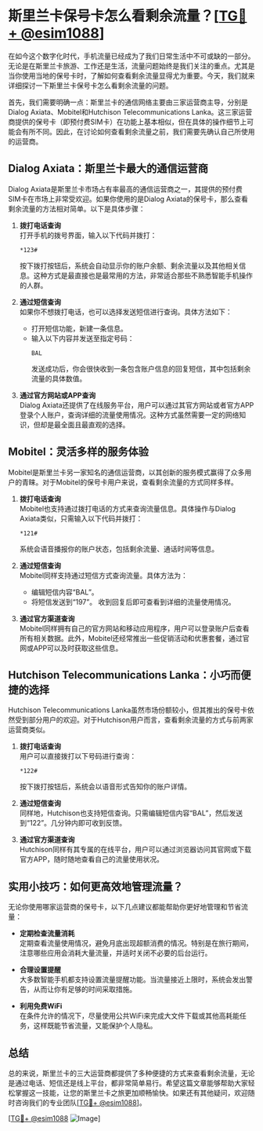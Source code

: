 # 斯里兰卡保号卡怎么看剩余流量？[[TG💪+ @esim1088](https://t.me/s/esim1088)]

在如今这个数字化时代，手机流量已经成为了我们日常生活中不可或缺的一部分。无论是在斯里兰卡旅游、工作还是生活，流量问题始终是我们关注的重点。尤其是当你使用当地的保号卡时，了解如何查看剩余流量显得尤为重要。今天，我们就来详细探讨一下斯里兰卡保号卡怎么看剩余流量的问题。

首先，我们需要明确一点：斯里兰卡的通信网络主要由三家运营商主导，分别是Dialog Axiata、Mobitel和Hutchison Telecommunications Lanka。这三家运营商提供的保号卡（即预付费SIM卡）在功能上基本相似，但在具体的操作细节上可能会有所不同。因此，在讨论如何查看剩余流量之前，我们需要先确认自己所使用的运营商。

## Dialog Axiata：斯里兰卡最大的通信运营商

Dialog Axiata是斯里兰卡市场占有率最高的通信运营商之一，其提供的预付费SIM卡在市场上非常受欢迎。如果你使用的是Dialog Axiata的保号卡，那么查看剩余流量的方法相对简单。以下是具体步骤：

1. **拨打电话查询**  
   打开手机的拨号界面，输入以下代码并拨打：
   ```
   *123#
   ```
   按下拨打按钮后，系统会自动显示你的账户余额、剩余流量以及其他相关信息。这种方式是最直接也是最常用的方法，非常适合那些不熟悉智能手机操作的人群。

2. **通过短信查询**  
   如果你不想拨打电话，也可以选择发送短信进行查询。具体方法如下：
   - 打开短信功能，新建一条信息。
   - 输入以下内容并发送至指定号码：
     ```
     BAL
     ```
     发送成功后，你会很快收到一条包含账户信息的回复短信，其中包括剩余流量的具体数值。

3. **通过官方网站或APP查询**  
   Dialog Axiata还提供了在线服务平台，用户可以通过其官方网站或者官方APP登录个人账户，查询详细的流量使用情况。这种方式虽然需要一定的网络知识，但却是最全面且最直观的选择。

## Mobitel：灵活多样的服务体验

Mobitel是斯里兰卡另一家知名的通信运营商，以其创新的服务模式赢得了众多用户的青睐。对于Mobitel的保号卡用户来说，查看剩余流量的方式同样多样。

1. **拨打电话查询**  
   Mobitel也支持通过拨打电话的方式来查询流量信息。具体操作与Dialog Axiata类似，只需输入以下代码并拨打：
   ```
   *121#
   ```
   系统会语音播报你的账户状态，包括剩余流量、通话时间等信息。

2. **通过短信查询**  
   Mobitel同样支持通过短信方式查询流量。具体方法为：
   - 编辑短信内容“BAL”。
   - 将短信发送到“197”。
   收到回复后即可查看到详细的流量使用情况。

3. **通过官方渠道查询**  
   Mobitel同样拥有自己的官方网站和移动应用程序，用户可以登录账户后查看所有相关数据。此外，Mobitel还经常推出一些促销活动和优惠套餐，通过官网或APP可以及时获取这些信息。

## Hutchison Telecommunications Lanka：小巧而便捷的选择

Hutchison Telecommunications Lanka虽然市场份额较小，但其推出的保号卡依然受到部分用户的欢迎。对于Hutchison用户而言，查看剩余流量的方式与前两家运营商类似。

1. **拨打电话查询**  
   用户可以直接拨打以下号码进行查询：
   ```
   *122#
   ```
   按下拨打按钮后，系统会以语音形式告知你的账户详情。

2. **通过短信查询**  
   同样地，Hutchison也支持短信查询。只需编辑短信内容“BAL”，然后发送到“122”。几分钟内即可收到反馈。

3. **通过官方渠道查询**  
   Hutchison同样有其专属的在线平台，用户可以通过浏览器访问其官网或下载官方APP，随时随地查看自己的流量使用状况。

## 实用小技巧：如何更高效地管理流量？

无论你使用哪家运营商的保号卡，以下几点建议都能帮助你更好地管理和节省流量：

- **定期检查流量消耗**  
  定期查看流量使用情况，避免月底出现超额消费的情况。特别是在旅行期间，注意哪些应用会消耗大量流量，并适时关闭不必要的后台运行。

- **合理设置提醒**  
  大多数智能手机都支持设置流量提醒功能。当流量接近上限时，系统会发出警告，从而让你有足够的时间采取措施。

- **利用免费WiFi**  
  在条件允许的情况下，尽量使用公共WiFi来完成大文件下载或其他高耗能任务，这样既能节省流量，又能保护个人隐私。

## 总结

总的来说，斯里兰卡的三大运营商都提供了多种便捷的方式来查看剩余流量，无论是通过电话、短信还是线上平台，都非常简单易行。希望这篇文章能够帮助大家轻松掌握这一技能，让您的斯里兰卡之旅更加顺畅愉快。如果还有其他疑问，欢迎随时咨询我们的专业团队[[TG💪+ @esim1088](https://t.me/s/esim1088)]。

[[TG💪+ @esim1088](https://t.me/s/esim1088) ![Image](https://i.postimg.cc/4NQfJmqS/Snipaste-2025-05-13-00-14-12.png)]